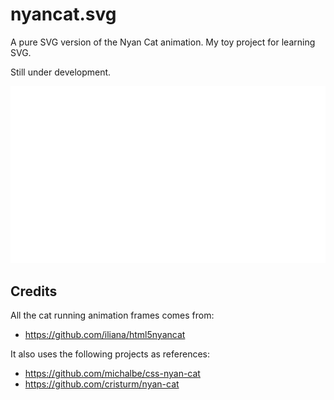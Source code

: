 # nyancat.svg
A pure SVG version of the Nyan Cat animation. My toy project for learning SVG. 

Still under development.

![nyancat](https://raw.githubusercontent.com/Gowee/nyancat-svg/main/nyancat.svg)

## Credits
All the cat running animation frames comes from:
- https://github.com/iliana/html5nyancat

It also uses the following projects as references:
- https://github.com/michalbe/css-nyan-cat
- https://github.com/cristurm/nyan-cat

